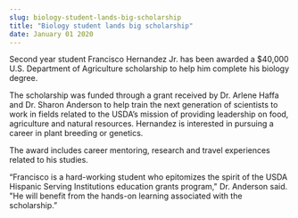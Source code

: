 ```yaml
---
slug: biology-student-lands-big-scholarship
title: "Biology student lands big scholarship"
date: January 01 2020
---
```


<p>Second year student Francisco Hernandez Jr. has been awarded a $40,000 U.S. Department of Agriculture scholarship to help him complete his biology degree.
</p><p>The scholarship was funded through a grant received by Dr. Arlene Haffa and Dr. Sharon Anderson to help train the next generation of scientists to work in fields related to the USDA’s mission of  providing leadership on food, agriculture and natural resources. Hernandez is interested in pursuing a career in plant breeding or genetics.
</p><p>The award includes career mentoring, research and travel experiences related to his studies.
</p><p>“Francisco is a hard&#45;working student who epitomizes the spirit of the USDA Hispanic Serving Institutions education grants program," Dr. Anderson said. "He will benefit from the hands&#45;on learning associated with the scholarship.”
</p>
